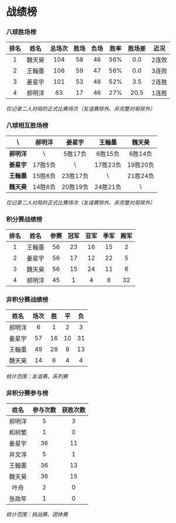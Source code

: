 # 战绩榜

### 八球胜场榜

| 排名 | 姓名   | 总场次 | 胜场 | 负场 | 胜率  | 胜场差 | 近况  |
| :--: | :---: | :---: | :--: | :--: | :--: | :---: | :---: |
| 1    | 魏天昊 | 104   | 58   | 46   | 56%  | 0.0   | 2连败 |
| 2    | 王翰墨 | 106   | 59   | 47   | 56%  | 0.0   | 3连败 |
| 3    | 姜星宇 | 101   | 53   | 48   | 52%  | 3.5   | 2连胜 |
| 4    | 郝明洋 | 63    | 17   | 46   | 27%  | 20.5  | 1连胜 |

*仅记录二人对局的正式比赛场次（友谊赛除外、非完整对局除外）*

### 八球相互胜场榜

|    **\\**   | 郝明洋  | 姜星宇   | 王翰墨   | 魏天昊   |
| :---------: | :----: | :------: | :------: | :-----: |
| **郝明洋** |   \\     | 5胜17负  | 6胜15负  | 6胜14负  |
| **姜星宇** | 17胜5负  |   \\     | 17胜23负 | 19胜20负 |
| **王翰墨** | 15胜6负  | 23胜17负 |   \\     | 21胜24负 |
| **魏天昊** | 14胜6负  | 20胜19负 | 24胜21负 |   \\     |

*仅记录二人对局的正式比赛场次（友谊赛除外、非完整对局除外）*

### 积分赛战绩榜

| 排名 | 姓名    |  参赛  | 冠军 | 亚军  | 季军 | 殿军 |
| :-: | :-----: | :---: | :--: | :--: | :--: | :--: |
| 1   | 王翰墨   |  56   | 23   | 16   | 15   | 2    |
| 2   | 姜星宇   |  56   | 17   | 12   | 22   | 5    |
| 3   | 魏天昊   |  56   | 15   | 24   | 11   | 6    |
| 4   | 郝明洋   |  45   | 1    | 4    | 8    | 32   |

### 非积分赛战绩榜

| 姓名   | 场次 | 胜   | 平   | 负   |
| :---: | :--: | :--: | :--: | :--: |
| 郝明洋 |  6   |  1   |  2   |  3   |
| 姜星宇 |  57  |  16  |  10  |  31  |
| 王翰墨 |  49  |  28  |  8   |  13  |
| 魏天昊 |  14  |  6   |  4   |  4   |

*统计范围：友谊赛、系列赛*

### 非积分赛参与榜

| 姓名   | 参与次数 | 获胜次数 |
| :----: | :-----: | :-----: |
| 郝明洋  |    5    |    3    |
| 和树繁  |    1    |    0    |
| 姜星宇  |   36    |   11    |
| 井文淳  |    5    |    1    |
| 王翰墨  |   36    |   13    |
| 魏天昊  |   36    |   15    |
| 叶舟    |    2    |    0    |
| 张政年  |    1    |    0    |

*统计范围：挑战赛、团体赛*